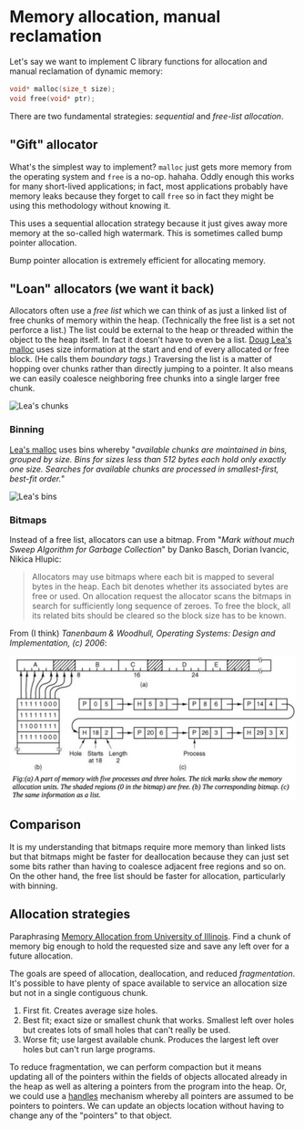 # Memory allocation, manual reclamation

Let's say we want to implement C library functions for allocation and manual reclamation of dynamic memory:
 
```c
void* malloc(size_t size);
void free(void* ptr);
```

There are two fundamental strategies: *sequential* and *free-list allocation*.

## "Gift" allocator

What's the simplest way to implement? `malloc` just gets more memory from the operating system and `free` is a no-op. hahaha. Oddly enough this works for many short-lived applications; in fact, most applications probably have memory leaks because they forget to call `free` so in fact they might be using this methodology without knowing it.

This uses a sequential allocation strategy because it just gives away more memory at the so-called high watermark. This is sometimes called bump pointer allocation.

Bump pointer allocation is extremely efficient for allocating memory.

## "Loan" allocators (we want it back)

Allocators often use a *free list* which we can think of as just a linked list of free chunks of memory within the heap. (Technically the free list is a set not perforce a list.) The list could be external to the heap or threaded within the object to the heap itself. In fact it doesn't have to even be a list. [Doug Lea's malloc](http://g.oswego.edu/dl/html/malloc.html) uses size information at the start and end of every allocated or free block. (He calls them *boundary tags*.) Traversing the list is a matter of hopping over chunks rather than directly jumping to a pointer. It also means we can easily coalesce neighboring free chunks into a single larger free chunk.

![Lea's chunks](http://g.oswego.edu/dl/html/malloc1.gif)

### Binning

[Lea's malloc]() uses bins whereby "*available chunks are maintained in bins, grouped by size. Bins for sizes less than 512 bytes each hold only exactly one size. Searches for available chunks are processed in smallest-first, best-fit order.*"

![Lea's bins](http://g.oswego.edu/dl/html/malloc2.gif)

### Bitmaps

Instead of a free list, allocators can use a bitmap. From "*Mark without much Sweep Algorithm for Garbage Collection*" by Danko Basch, Dorian Ivancic, Nikica Hlupic:

<blockquote>
Allocators may use bitmaps where each bit is mapped to several bytes in the heap. Each bit denotes whether its associated bytes are free or used. On allocation request the allocator scans the bitmaps in search for sufficiently long sequence of zeroes. To free the block, all its related bits should be cleared so the block size has to be known.
</blockquote>

From (I think) *Tanenbaum & Woodhull, Operating Systems: Design and Implementation, (c) 2006*:

![bitmaps](images/bitmaps.png)

## Comparison

It is my understanding that bitmaps require more memory than linked lists but that bitmaps might be faster for deallocation because they can just set some bits rather than having to coalesce adjacent free regions and so on. On the other hand, the free list should be faster for allocation, particularly with binning.

## Allocation strategies

Paraphrasing [Memory Allocation from University of Illinois](https://courses.engr.illinois.edu/cs241/sp2011/lectures/21-MemoryAlloc.pdf). Find a chunk of memory big enough to hold the requested size and save any left over for a future allocation. 

The goals are speed of allocation, deallocation, and reduced *fragmentation*. It's possible to have plenty of space available to service an allocation size but not in a single contiguous chunk.

1. First fit. Creates average size holes.
2. Best fit; exact size or smallest chunk that works. Smallest left over holes but creates lots of small holes that can't really be used.
3. Worse fit; use largest available chunk. Produces the largest left over holes but can't run large programs.

To reduce fragmentation, we can perform compaction but it means updating all of the pointers within the fields of objects allocated already in the heap as well as altering a pointers from the program into the heap. Or, we could use a [handles](http://www.brpreiss.com/books/opus5/html/page429.html) mechanism whereby all pointers are assumed to be pointers to pointers. We can update an objects location without having to change any of the "pointers" to that object.